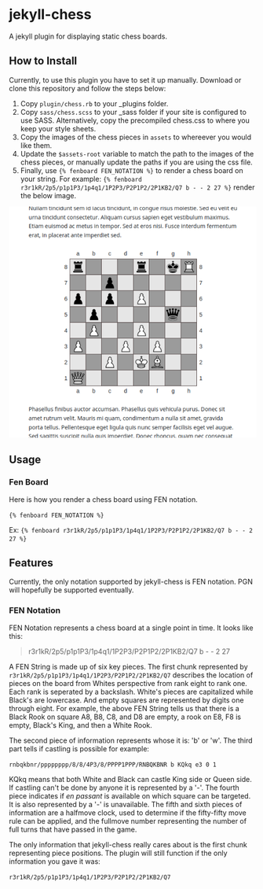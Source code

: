 # jekyll-chess
A jekyll plugin for displaying static chess boards.

## How to Install

Currently, to use this plugin you have to set it up manually. 
Download or clone this repository and follow the steps below:

1. Copy `plugin/chess.rb` to your _plugins folder.
2. Copy `sass/chess.scss` to your _sass folder if your site is configured to use SASS. Alternatively, copy the precompiled chess.css to where you keep your style sheets.
3. Copy the images of the chess pieces in `assets` to whereever you would like them.
4. Update the `$assets-root` variable to match the path to the images of the chess pieces, or manually update the paths if you are using the css file.
5. Finally, use `{% fenboard FEN_NOTATION %}` to render a chess board on your string. For example: `{% fenboard r3r1kR/2p5/p1p1P3/1p4q1/1P2P3/P2P1P2/2P1KB2/Q7 b - - 2 27 %}` render the below image.

<p align="center">
  <img  src="screenshot.png">
</p>


## Usage

### Fen Board
Here is how you render a chess board using FEN notation.

`{% fenboard FEN_NOTATION %}`

Ex: `{% fenboard r3r1kR/2p5/p1p1P3/1p4q1/1P2P3/P2P1P2/2P1KB2/Q7 b - - 2 27 %}`

  
## Features
Currently, the only notation supported by jekyll-chess is FEN notation. PGN will hopefully be supported eventually.

### FEN Notation

FEN Notation represents a chess board at a single point in time. It looks like this:

> r3r1kR/2p5/p1p1P3/1p4q1/1P2P3/P2P1P2/2P1KB2/Q7 b - - 2 27

A FEN String is made up of six key pieces. The first chunk represented by `r3r1kR/2p5/p1p1P3/1p4q1/1P2P3/P2P1P2/2P1KB2/Q7` describes the location of pieces on the board from Whites perspective from rank eight to rank one. Each rank is seperated by a backslash. White's pieces are capitalized while Black's are lowercase. And empty squares are represented by digits one through eight. For example, the above FEN String tells us that there is a Black Rook on square A8, B8, C8, and D8 are empty, a rook on E8, F8 is empty, Black's King, and then a White Rook.

The second piece of information represents whose it is: 'b' or 'w'. The third part tells if castling is possible for example:
  
 `rnbqkbnr/pppppppp/8/8/4P3/8/PPPP1PPP/RNBQKBNR b KQkq e3 0 1`

KQkq means that both White and Black can castle King side or Queen side. If castling can't be done by anyone it is represented by a '-'.
The fourth piece indicates if *en passant* is available on which square can be targeted. It is also represented by a '-' is unavailable.
The fifth and sixth pieces of information are a halfmove clock, used to determine if the fifty-fifty move rule can be applied, and the fullmove number representing the number of full turns that have passed in the game.
  
The only information that jekyll-chess really cares about is the first chunk representing piece positions. The plugin will still function if the only information you gave it was:
  
`r3r1kR/2p5/p1p1P3/1p4q1/1P2P3/P2P1P2/2P1KB2/Q7`
 
  
